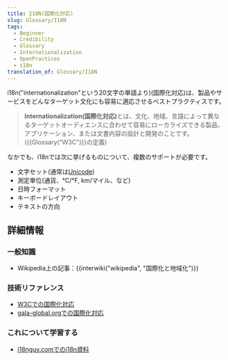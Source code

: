 ```yaml
---
title: I18N(国際化対応)
slug: Glossary/I18N
tags:
  - Beginner
  - Credibility
  - Glossary
  - Internationalization
  - OpenPractices
  - i18n
translation_of: Glossary/I18N
---
```

<p>i18n("internationalization"という20文字の単語より)(国際化対応)は、製品やサービスをどんなターゲット文化にも容易に適応させるベストプラクティスです。</p>

<blockquote>
<p><strong>Internationalization(国際化対応)</strong>とは、文化、地域、言語によって異なるターゲットオーディエンスに合わせて容易にローカライズできる製品、アプリケーション、または文書内容の設計と開発のことです。({{Glossary("W3C")}}の定義)</p>
</blockquote>

<p>なかでも、i18nでは次に挙げるものについて、複数のサポートが必要です。</p>

<ul>
 <li>文字セット(通常は<a href="http://searchcio-midmarket.techtarget.com/definition/Unicode">Unicode</a>)</li>
 <li>測定単位(通貨、°C/°F, km/マイル、など)</li>
 <li>日時フォーマット</li>
 <li>キーボードレイアウト</li>
 <li>テキストの方向</li>
</ul>

<h2 id="Learn_more" name="Learn_more">詳細情報</h2>

<h3 id="General_knowledge" name="General_knowledge">一般知識</h3>

<ul>
 <li>Wikipedia上の記事：{{interwiki("wikipedia", "国際化と地域化")}}</li>
</ul>

<h3 id="Technical_reference" name="Technical_reference">技術リファレンス</h3>

<ul>
 <li><a href="http://www.w3.org/International/questions/qa-i18n.en#Internationalization">W3Cでの国際化対応</a></li>
 <li><a href="http://www.gala-global.org/what-internationalization">gala-global.orgでの国際化対応</a></li>
</ul>

<h3 id="Learn_about_it" name="Learn_about_it">これについて学習する</h3>

<ul>
 <li><a href="http://www.i18nguy.com/">i18nguy.comでのi18n資料</a></li>
</ul>
